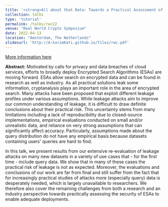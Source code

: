 ```yaml
---
title: '<strong>All about that Data: Towards a Practical Assessment of Attacks on Encrypted Search</strong>'
collection: talks
type: 'tutorial'
permalink: /talks/rwc22
venue: "Real World Crypto Symposium"
date: 2022-04-13
location: "Amsterdam, The Netherlands"
slidesurl: 'http://A-karimKati.github.io/files/rwc.pdf'
---
```

[More information here](https://rwc.iacr.org/2022/)

__Abstract:__
Motivated by calls for privacy and data breaches of cloud services, efforts to broadly deploy Encrypted Search Algorithms (ESAs) are moving forward. ESAs allow search on encrypted data and can be found in research as well as industry. As all practical solutions leak some information, cryptanalysis plays an important role in the area of encrypted search. Many attacks have been proposed that exploit different leakage profiles under various assumptions. While leakage attacks aim to improve our common understanding of leakage, it is difficult to draw definite conclusions about their practical risk. This uncertainty stems from many limitations including a lack of reproducibility due to closed-source implementations, empirical evaluations conducted on small and/or unrealistic data, and reliance on very strong assumptions that can significantly affect accuracy. Particularly, assumptions made about the query distribution do not have any empirical basis because datasets containing users' queries are hard to find.

In this talk, we present results from our extensive re-evaluation of leakage attacks on many new datasets in a variety of use cases that - for the first time - include query data. We show that in many of these cases the practical risk of leakage is not as expected. Moreover, the evaluations and conclusions of our work are far from final and still suffer from the fact that for increasingly practical studies of attacks more (especially query) data is desperately needed, which is largely unavailable to researchers. We therefore also cover the remaining challenges from both a research and an industry perspective towards practically assessing the security of ESAs to enable adequate deployments.
